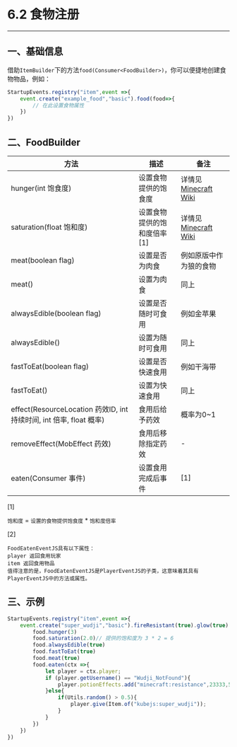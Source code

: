 # 6.2 食物注册

***

## 一、基础信息

借助`ItemBuilder`下的方法`food(Consumer<FoodBuilder>)`，你可以便捷地创建食物物品，例如：

```js
StartupEvents.registry("item",event =>{
    event.create("example_food","basic").food(food=>{
        // 在此设置食物属性
    })
})
```

## 二、FoodBuilder

| 方法                                                                | 描述                         | 备注                                                                                               |
| ------------------------------------------------------------------- | ---------------------------- | -------------------------------------------------------------------------------------------------- |
| hunger(int 饱食度)                                                  | 设置食物提供的饱食度         | 详情见[Minecraft Wiki](https://minecraft.fandom.com/zh/wiki/%E9%A5%A5%E9%A5%BF#%E6%9C%BA%E5%88%B6) |
| saturation(float 饱和度)                                            | 设置食物提供的饱和度倍率\[1] | 详情见[Minecraft Wiki](https://minecraft.fandom.com/zh/wiki/%E9%A5%A5%E9%A5%BF#%E6%9C%BA%E5%88%B6) |
| meat(boolean flag)                                                  | 设置是否为肉食               | 例如原版中作为狼的食物                                                                             |
| meat()                                                              | 设置为肉食                   | 同上                                                                                               |
| alwaysEdible(boolean flag)                                          | 设置是否随时可食用           | 例如金苹果                                                                                         |
| alwaysEdible()                                                      | 设置为随时可食用             | 同上                                                                                               |
| fastToEat(boolean flag)                                             | 设置是否快速食用             | 例如干海带                                                                                         |
| fastToEat()                                                         | 设置为快速食用               | 同上                                                                                               |
| effect(ResourceLocation 药效ID, int 持续时间, int 倍率, float 概率) | 食用后给予药效               | 概率为0\~1                                                                                         |
| removeEffect(MobEffect 药效)                                        | 食用后移除指定药效           | -                                                                                                  |
| eaten(Consumer 事件)                                                | 设置食用完成后事件           | \[1]                                                                                               |

\[1]

`饱和度` = `设置的食物提供饱食度` \* `饱和度倍率`

\[2]

```
FoodEatenEventJS具有以下属性：
player 返回食用玩家
item 返回食用物品
值得注意的是，FoodEatenEventJS是PlayerEventJS的子类，这意味着其具有PlayerEventJS中的方法或属性。
```

## 三、示例

```js
StartupEvents.registry("item",event =>{
    event.create("super_wudji","basic").fireResistant(true).glow(true).food(food=>{
        food.hunger(3)
        food.saturation(2.0)// 提供的饱和度为 3 * 2 = 6
        food.alwaysEdible(true)
        food.fastToEat(true)
        food.meat(true)
        food.eaten(ctx =>{
            let player = ctx.player;
            if (player.getUsername() == "Wudji_NotFound"){
                player.potionEffects.add("minecraft:resistance",23333,5,true,false);
            }else{
                if(Utils.random() > 0.5){
                    player.give(Item.of("kubejs:super_wudji"));
                }
            }
        })
    })
})
```